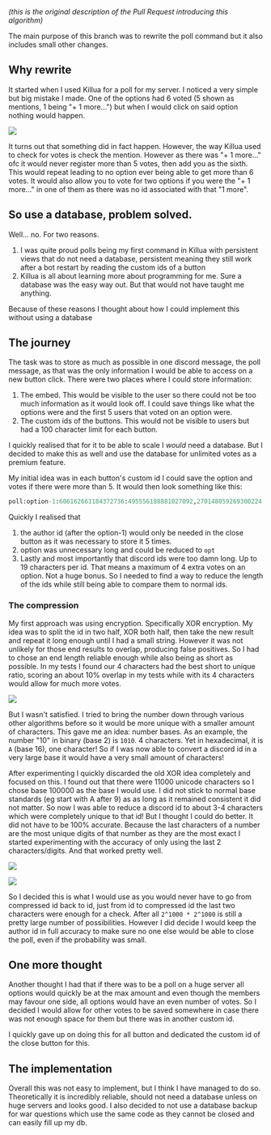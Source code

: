*(this is the original description of the Pull Request introducing this algorithm)*

The main purpose of this branch was to rewrite the poll command but it also includes small other changes.


## Why rewrite
It started when I used Killua for a poll for my server. I noticed a very simple but big mistake I made. One of the options had 6 voted (5 shown as mentions, 1 being "+ 1 more...") but when I would click on said option nothing would happen. 

![](https://cdn.discordapp.com/attachments/861123833569345576/1055158623556341830/image.png)

It turns out that something did in fact happen. However, the way Killua used to check for votes is check the mention. However as there was "+ 1 more..." ofc it would never register more than 5 votes, then add you as the sixth. This would repeat leading to no option ever being able to get more than 6 votes. It would also allow you to vote for two options if you were the "+ 1 more..." in one of them as there was no id associated with that "1 more".

## So use a database, problem solved.
Well... no. For two reasons.
1) I was quite proud polls being my first command in Killua with persistent views that do not need a database, persistent meaning they still work after a bot restart by reading the custom ids of a button
2) Killua is all about learning more about programming for me. Sure a database was the easy way out. But that would not have taught me anything.

Because of these reasons I thought about how I could implement this without using a database

## The journey
The task was to store as much as possible in one discord message, the poll message, as that was the only information I would be able to access on a new button click. There were two places where I could store information:
1) The embed. This would be visible to the user so there could not be too much information as it would look off. I could save things like what the options were and the first 5 users that voted on an option were.
2) The custom ids of the buttons. This would not be visible to users but had a 100 character limit for each button.

I quickly realised that for it to be able to scale I *would* need a database. But I decided to make this as well and use the database for unlimited votes as a premium feature.

My initial idea was in each button's custom id I could save the option and votes if there were more than 5. It would then look something like this: 
```py
poll:option-1:606162661184372736:495556188881027092,270148059269300224
```

Quickly I realised that 
1) the author id (after the option-1) would only be needed in the close button as it was necessary to store it 5 times.
2) option was unnecessary long and could be reduced to `opt`
3) Lastly and most importantly that discord ids were too damn long. Up to 19 characters per id. That means a maximum of 4 extra votes on an option. Not a huge bonus. 
So I needed to find a way to reduce the length of the ids while still being able to compare them to normal ids.

### The compression
My first approach was using encryption. Specifically XOR encryption. My idea was to split the id in two half, XOR both half, then take the new result and repeat it long enough until I had a small string. However it was not unlikely for those end results to overlap, producing false positives. So I had to chose an end length reliable enough while also being as short as possible.
In my tests I found our 4 characters had the best short to unique ratio, scoring an about 10% overlap in my tests while with its 4 characters would allow for much more votes.

![](https://cdn.discordapp.com/attachments/861123833569345576/1055159832279257138/image.png)

But I wasn't satisfied. I tried to bring the number down through various other algorithms before so it would be more unique with a smaller amount of characters. This gave me an idea: number bases. 
As an example, the number "10" in binary (base 2) is `1010`. 4 characters. Yet in hexadecimal, it is `A` (base 16), one character! So if I was now able to convert a discord id in a very large base it would have a very small amount of characters!

After experimenting I quickly discarded the old XOR idea completely and focused on this. I found out that there were 11000 unicode characters so I chose base 100000 as the base I would use. I did not stick to normal base standards (eg start with A after 9) as as long as it remained consistent it did not matter. So now I was able to reduce a discord id to about 3-4 characters which were completely unique to that id! But I thought I could do better. It did not have to be 100% accurate. 
Because the last characters of a number are the most unique digits of that number as they are the most exact I started experimenting with the accuracy of only using the last 2 characters/digits. And that worked pretty well.

![](https://cdn.discordapp.com/attachments/1023190179491614720/1055263497572843633/image.png)

![](https://cdn.discordapp.com/attachments/1023190179491614720/1055263815194923088/image.png)

So I decided this is what I would use as you would never have to go from compressed id back to id, just from id to compressed id the last two characters were enough for a check. After all `2^1000 * 2^1000` is still a pretty large number of possibilities. However I did decide I would keep the author id in full accuracy to make sure no one else would be able to close the poll, even if the probability was small.

## One more thought

Another thought I had that if there was to be a poll on a huge server all options would quickly be at the max amount and even though the members may favour one side, all options would have an even number of votes. So I decided I would allow for other votes to be saved somewhere in case there was not enough space for them but there was in another custom id.

I quickly gave up on doing this for all button and dedicated the custom id of the close button for this.

## The implementation

Overall this was not easy to implement, but I think I have managed to do so. Theoretically it is incredibly reliable, should not need a database unless on huge servers and looks good. I also decided to not use a database backup for war questions which use the same code as they cannot be closed and can easily fill up my db.